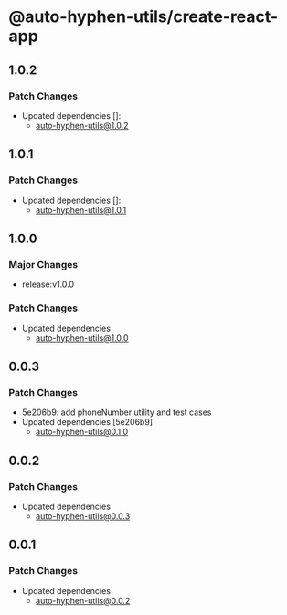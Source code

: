 # @auto-hyphen-utils/create-react-app

## 1.0.2

### Patch Changes

- Updated dependencies []:
  - auto-hyphen-utils@1.0.2

## 1.0.1

### Patch Changes

- Updated dependencies []:
  - auto-hyphen-utils@1.0.1

## 1.0.0

### Major Changes

- release:v1.0.0

### Patch Changes

- Updated dependencies
  - auto-hyphen-utils@1.0.0

## 0.0.3

### Patch Changes

- 5e206b9: add phoneNumber utility and test cases
- Updated dependencies [5e206b9]
  - auto-hyphen-utils@0.1.0

## 0.0.2

### Patch Changes

- Updated dependencies
  - auto-hyphen-utils@0.0.3

## 0.0.1

### Patch Changes

- Updated dependencies
  - auto-hyphen-utils@0.0.2
